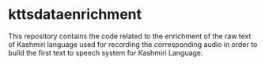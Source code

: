 # kttsdataenrichment

This repository contains the code related to the enrichment of the raw text of Kashmiri language used for recording the corresponding audio  in order to build the first text to speech system for Kashmiri Language.
